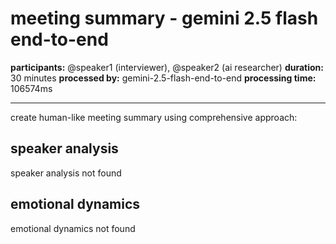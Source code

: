 # meeting summary - gemini 2.5 flash end-to-end

**participants:** @speaker1 (interviewer), @speaker2 (ai researcher)
**duration:** 30 minutes
**processed by:** gemini-2.5-flash-end-to-end
**processing time:** 106574ms

---

create human-like meeting summary using comprehensive approach:

## speaker analysis
speaker analysis not found

## emotional dynamics
emotional dynamics not found